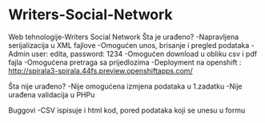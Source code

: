 # Writers-Social-Network
Web tehnologije-Writers Social Network
Šta je urađeno?
-Napravljena serijalizacija u XML fajlove
-Omogućen unos, brisanje i pregled podataka 
-Admin user: edita, password: 1234
-Omogućen download u obliku csv i pdf fajla
-Omogućena pretraga sa prijedlozima
-Deployment na openshift : http://spirala3-spirala.44fs.preview.openshiftapps.com/

Šta nije urađeno?
-Nije omogućena izmjena podataka u 1.zadatku
-Nije urađena validacija u PHPu

Buggovi
-CSV ispisuje i html kod, pored podataka koji se unesu u formu
